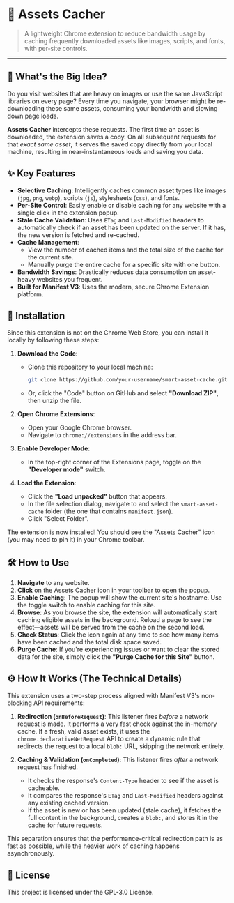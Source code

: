 # 🧠 Assets Cacher

> A lightweight Chrome extension to reduce bandwidth usage by caching frequently downloaded assets like images, scripts, and fonts, with per-site controls.

---

## 🤔 What's the Big Idea?

Do you visit websites that are heavy on images or use the same JavaScript libraries on every page? Every time you navigate, your browser might be re-downloading these same assets, consuming your bandwidth and slowing down page loads.

**Assets Cacher** intercepts these requests. The first time an asset is downloaded, the extension saves a copy. On all subsequent requests for that *exact same asset*, it serves the saved copy directly from your local machine, resulting in near-instantaneous loads and saving you data.

## ✨ Key Features

-   **Selective Caching**: Intelligently caches common asset types like images (`jpg`, `png`, `webp`), scripts (`js`), stylesheets (`css`), and fonts.
-   **Per-Site Control**: Easily enable or disable caching for any website with a single click in the extension popup.
-   **Stale Cache Validation**: Uses `ETag` and `Last-Modified` headers to automatically check if an asset has been updated on the server. If it has, the new version is fetched and re-cached.
-   **Cache Management**:
    -   View the number of cached items and the total size of the cache for the current site.
    -   Manually purge the entire cache for a specific site with one button.
-   **Bandwidth Savings**: Drastically reduces data consumption on asset-heavy websites you frequent.
-   **Built for Manifest V3**: Uses the modern, secure Chrome Extension platform.

## 🚀 Installation

Since this extension is not on the Chrome Web Store, you can install it locally by following these steps:

1.  **Download the Code**:
    -   Clone this repository to your local machine:
        ```bash
        git clone https://github.com/your-username/smart-asset-cache.git
        ```
    -   Or, click the "Code" button on GitHub and select **"Download ZIP"**, then unzip the file.

2.  **Open Chrome Extensions**:
    -   Open your Google Chrome browser.
    -   Navigate to `chrome://extensions` in the address bar.

3.  **Enable Developer Mode**:
    -   In the top-right corner of the Extensions page, toggle on the **"Developer mode"** switch.

4.  **Load the Extension**:
    -   Click the **"Load unpacked"** button that appears.
    -   In the file selection dialog, navigate to and select the `smart-asset-cache` folder (the one that contains `manifest.json`).
    -   Click "Select Folder".

The extension is now installed! You should see the "Assets Cacher" icon (you may need to pin it) in your Chrome toolbar.

## 🛠️ How to Use

1.  **Navigate** to any website.
2.  **Click** on the Assets Cacher icon in your toolbar to open the popup.
3.  **Enable Caching**: The popup will show the current site's hostname. Use the toggle switch to enable caching for this site.
4.  **Browse**: As you browse the site, the extension will automatically start caching eligible assets in the background. Reload a page to see the effect—assets will be served from the cache on the second load.
5.  **Check Status**: Click the icon again at any time to see how many items have been cached and the total disk space saved.
6.  **Purge Cache**: If you're experiencing issues or want to clear the stored data for the site, simply click the **"Purge Cache for this Site"** button.

## ⚙️ How It Works (The Technical Details)

This extension uses a two-step process aligned with Manifest V3's non-blocking API requirements:

1.  **Redirection (`onBeforeRequest`)**: This listener fires *before* a network request is made. It performs a very fast check against the in-memory cache. If a fresh, valid asset exists, it uses the `chrome.declarativeNetRequest` API to create a dynamic rule that redirects the request to a local `blob:` URL, skipping the network entirely.

2.  **Caching & Validation (`onCompleted`)**: This listener fires *after* a network request has finished.
    -   It checks the response's `Content-Type` header to see if the asset is cacheable.
    -   It compares the response's `ETag` and `Last-Modified` headers against any existing cached version.
    -   If the asset is new or has been updated (stale cache), it fetches the full content in the background, creates a `blob:`, and stores it in the cache for future requests.

This separation ensures that the performance-critical redirection path is as fast as possible, while the heavier work of caching happens asynchronously.

## 📜 License

This project is licensed under the GPL-3.0 License.